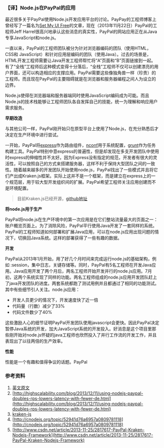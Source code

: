 ### 【译】Node.js在PayPal的应用

最近很多关于PayPal使用Node.js开发应用平台的讨论。PayPay的工程师博客上曾经写了一篇名为[Set My UI Free](https://www.paypal-engineering.com/2013/06/17/set-my-ui-free-part-1-dust-javascript-templating-open-source-and-more/)的文章，现在（2013年11月22日）PayPal的工程师Jeff Harrel很高兴地承认这些消息的真实性，PayPal的网站应用正在从Java专享JavaScript和node.js。

一直以来，PayPal的工程师团队被分为针对浏览器编码的团队（使用HTML，CSS和
JavaScript）和针对应用层编码的团队（使用Java）。过去的场景是，HTML开发工程师需要让Java开发工程师帮忙将“A”页面和“B”页面链接到一起。有了“全栈”工程师后这种模式变得十分落后，“全栈”工程师不仅可以创建漂亮的用户界面，还可以构造相应的支撑应用。PayPal需要这些像独角兽一样（珍贵）的工程师。而且现在PayPal的主要阻碍就是在浏览器和服务器编程之间人为设立的边界。

Node.js使得在浏览器端和服务器端同时使用JavaScript编码成为可能。而且Node.js的技术栈能够让工程师团队各自发挥自己的技能，统一为理解和响应用户需求服务。

**早期改造**

与其他公司一样，PayPal刚开始只在原型平台上使用了Node.js，在充分熟悉后才决定在生产环境中进行尝试。

一开始，PayPal将[express](http://expressjs.com/)作为路由组件，[nconf](https://github.com/flatiron/nconf)用于系统配置，[grunt](http://gruntjs.com/)作为任务构建工具。PayPal特别中意express的普遍性，但是却发现在多支开发团队中使用时express的伸缩性并不太好。因为Express没有指定的规范，开发者有很大的灵活性，可以按照自己的方式来搭建服务器，这样不利于保持大型团队之间的一致性。随着越来越多的开发团队开始使用node.js，PayPal找出了一些模式并且将它们产出成Kraken.js框架。实际上这并不是一个框架，而是建立在express上的一个规范层，用于较大型开发组织间的扩展。PayPal希望工程师关注应用创建而不是环境配置。

> 目前Kraken.js已经开源，[github地址](https://github.com/PayPal/kraken-js)

**将node.js用于生产**

PayPal将node.js在生产环境中的第一次应用是在它们整站流量最大的页面之一：账户概览页面上。为了消除风险，PayPal平行使用Java开发了一套同样的系统。PayPal的工程师知道如何部署和扩展Java应用，可以在node.js应用出现问题的情况下，切换回Java系统。这样的部署获得了一些有趣的数据。

**开发**

PayPal从2013年1月开始，用了好几个月时间来完成运行node.js的基础架构，例如
:session，集中日志，关键存储等。同时，PayPal有5名工程师在开发Java应用。Java应用开发了两个月后，两名工程师开始开发并行的node.js应用。7月初，这两个系统实现了同样的功能。两名工程师组成的node.js应用开发团队赶上了java开发团队的进度。两套系统都跑了测试用例并且都通过了相同的功能测试。其中有些细节引人关注。node.js应用：
  
* 开发人员更少的情况下，开发速度快了近一倍
* 代码量（行数）减少了33%
* 代码文件数少了40%

这些激励人心的细节证明PayPal开发团队使用javascript会更快。因此PayPal决定暂停Java系统的开发，加大JavaScript系统的开发投入。好消息是这个项目里那些刚开始对node.js怀疑的java工程师也欣然投入了并行工作流的开发工作，并且表现出了以往两倍的生产效率。


**性能**

性能是一个有趣和值得争议的话题。PayPal

### 参考资料
1.  [英文原文](https://www.paypal-engineering.com/2013/11/22/node-js-at-paypal/)
2.  [http://highscalability.com/blog/2013/12/11/using-nodejs-paypal-doubles-rps-lowers-latency-with-fewer-de.html](http://highscalability.com/blog/2013/12/11/using-nodejs-paypal-doubles-rps-lowers-latency-with-fewer-de.html)
3.  [kraken-js](https://github.com/PayPal/kraken-js)
3.  [http://cnodejs.org/topic/52941d76a6957a0809781118](http://cnodejs.org/topic/52941d76a6957a0809781118)
4.  [http://www.csdn.net/article/2013-11-25/2817617-PayPal-Kraken-Nodejs-Framework](http://www.csdn.net/article/2013-11-25/2817617-PayPal-Kraken-Nodejs-Framework)
